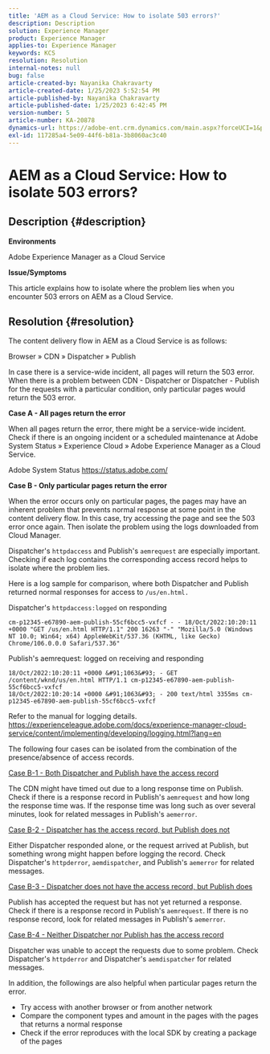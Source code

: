 ```yaml
---
title: 'AEM as a Cloud Service: How to isolate 503 errors?'
description: Description
solution: Experience Manager
product: Experience Manager
applies-to: Experience Manager
keywords: KCS
resolution: Resolution
internal-notes: null
bug: false
article-created-by: Nayanika Chakravarty
article-created-date: 1/25/2023 5:52:54 PM
article-published-by: Nayanika Chakravarty
article-published-date: 1/25/2023 6:42:45 PM
version-number: 5
article-number: KA-20878
dynamics-url: https://adobe-ent.crm.dynamics.com/main.aspx?forceUCI=1&pagetype=entityrecord&etn=knowledgearticle&id=a9fe3912-d99c-ed11-aad1-6045bd0065f9
exl-id: 117285a4-5e09-44f6-b81a-3b8060ac3c40
---
```

# AEM as a Cloud Service: How to isolate 503 errors?

## Description {#description}


<b>Environments</b>

Adobe Experience Manager as a Cloud Service

<b>Issue/Symptoms</b>

This article explains how to isolate where the problem lies when you encounter 503 errors on AEM as a Cloud Service.


## Resolution {#resolution}


The content delivery flow in AEM as a Cloud Service is as follows:

Browser » CDN » Dispatcher » Publish

In case there is a service-wide incident, all pages will return the 503 error. When there is a problem between CDN - Dispatcher or Dispatcher - Publish for the requests with a particular condition, only particular pages would return the 503 error.

<b>Case A - All pages return the error</b>

When all pages return the error, there might be a service-wide incident. Check if there is an ongoing incident or a scheduled maintenance at Adobe System Status » Experience Cloud » Adobe Experience Manager as a Cloud Service.

Adobe System Status
 https://status.adobe.com/

<b>Case B - Only particular pages return the error</b>

When the error occurs only on particular pages, the pages may have an inherent problem that prevents normal response at some point in the content delivery flow. In this case, try accessing the page and see the 503 error once again. Then isolate the problem using the logs downloaded from Cloud Manager.

Dispatcher's `httpdaccess` and Publish's `aemrequest` are especially important. Checking if each log contains the corresponding access record helps to isolate where the problem lies.

Here is a log sample for comparison, where both Dispatcher and Publish returned normal responses for access to `/us/en.html.`

Dispatcher's `httpdaccess:logged` on responding


```
cm-p12345-e67890-aem-publish-55cf6bcc5-vxfcf - - 18/Oct/2022:10:20:11 +0000 "GET /us/en.html HTTP/1.1" 200 16263 "-" "Mozilla/5.0 (Windows NT 10.0; Win64; x64) AppleWebKit/537.36 (KHTML, like Gecko) Chrome/106.0.0.0 Safari/537.36"
```


Publish's aemrequest: logged on receiving and responding


```
18/Oct/2022:10:20:11 +0000 &#91;1063&#93; - GET /content/wknd/us/en.html HTTP/1.1 cm-p12345-e67890-aem-publish-55cf6bcc5-vxfcf
18/Oct/2022:10:20:14 +0000 &#91;1063&#93; - 200 text/html 3355ms cm-p12345-e67890-aem-publish-55cf6bcc5-vxfcf
```


Refer to the manual for logging details.
 https://experienceleague.adobe.com/docs/experience-manager-cloud-service/content/implementing/developing/logging.html?lang=en

The following four cases can be isolated from the combination of the presence/absence of access records.

<u>Case B-1 - Both Dispatcher and Publish have the access record</u>

The CDN might have timed out due to a long response time on Publish. Check if there is a response record in Publish's `aemrequest` and how long the response time was. If the response time was long such as over several minutes, look for related messages in Publish's `aemerror`.

<u>Case B-2 - Dispatcher has the access record, but Publish does not</u>

Either Dispatcher responded alone, or the request arrived at Publish, but something wrong might happen before logging the record. Check Dispatcher's `httpderror`, `aemdispatcher`, and Publish's `aemerror` for related messages.

<u>Case B-3 - Dispatcher does not have the access record, but Publish does</u>

Publish has accepted the request but has not yet returned a response. Check if there is a response record in Publish's `aemrequest`. If there is no response record, look for related messages in Publish's `aemerror`.

<u>Case B-4 - Neither Dispatcher nor Publish has the access record</u>

Dispatcher was unable to accept the requests due to some problem. Check Dispatcher's `httpderror` and Dispatcher's `aemdispatcher` for related messages.

In addition, the followings are also helpful when particular pages return the error.

- Try access with another browser or from another network
- Compare the component types and amount in the pages with the pages that returns a normal response
- Check if the error reproduces with the local SDK by creating a package of the pages
